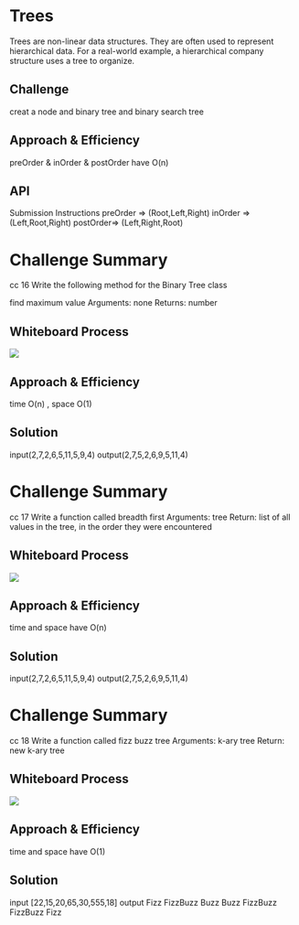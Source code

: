 # Trees
<!-- Short summary or background information -->

Trees are non-linear data structures. They are often used to represent hierarchical data. For a real-world example,
a hierarchical company structure uses a tree to organize.

## Challenge
<!-- Description of the challenge -->

creat a node and binary tree and binary search tree

## Approach & Efficiency
<!-- What approach did you take? Why? What is the Big O space/time for this approach? -->
preOrder & inOrder & postOrder have O(n)
## API
<!-- Description of each method publicly available in each of your trees -->
Submission Instructions
preOrder =>  (Root,Left,Right)
inOrder =>  (Left,Root,Right)
postOrder=>  (Left,Right,Root)

# Challenge Summary
<!-- Description of the challenge -->

cc 16
Write the following method for the Binary Tree class

find maximum value
Arguments: none
Returns: number

## Whiteboard Process
<!-- Embedded whiteboard image -->
![](D:\data-structures-and-algorithms-401\challenges\trees\img\cc16.PNG)

## Approach & Efficiency
<!-- What approach did you take? Why? What is the Big O space/time for this approach? -->
time  O(n) , space  O(1)
## Solution
<!-- Show how to run your code, and examples of it in action -->

input(2,7,2,6,5,11,5,9,4)
output(2,7,5,2,6,9,5,11,4)



# Challenge Summary
<!-- Description of the challenge -->

cc 17
Write a function called breadth first
Arguments: tree
Return: list of all values in the tree, in the order they were encountered

## Whiteboard Process
<!-- Embedded whiteboard image -->
![](D:\data-structures-and-algorithms-401\challenges\trees\img\cc17.PNG)

## Approach & Efficiency
<!-- What approach did you take? Why? What is the Big O space/time for this approach? -->
time and space have O(n)
## Solution
<!-- Show how to run your code, and examples of it in action -->

input(2,7,2,6,5,11,5,9,4)
output(2,7,5,2,6,9,5,11,4)

# Challenge Summary
<!-- Description of the challenge -->

cc 18
Write a function called fizz buzz tree
Arguments: k-ary tree
Return: new k-ary tree

## Whiteboard Process
<!-- Embedded whiteboard image -->
![](D:\data-structures-and-algorithms-401\challenges\trees\img\cc18rrr.PNG)

## Approach & Efficiency
<!-- What approach did you take? Why? What is the Big O space/time for this approach? -->
time and space have O(1)
## Solution
<!-- Show how to run your code, and examples of it in action -->

input [22,15,20,65,30,555,18]
output Fizz FizzBuzz Buzz Buzz FizzBuzz FizzBuzz Fizz 